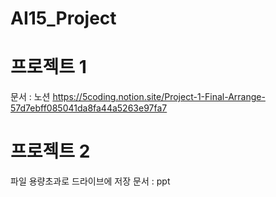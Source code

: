 # AI15_Project

# 프로젝트 1
문서 : 노션 https://5coding.notion.site/Project-1-Final-Arrange-57d7ebff085041da8fa44a5263e97fa7

# 프로젝트 2
파일 용량초과로 드라이브에 저장
문서 : ppt
